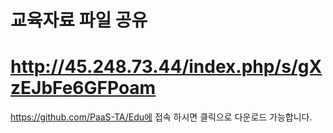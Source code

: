 # 교육자료 파일 공유
# http://45.248.73.44/index.php/s/gXzEJbFe6GFPoam

https://github.com/PaaS-TA/Edu에 접속 하시면 클릭으로 다운로드 가능합니다.
